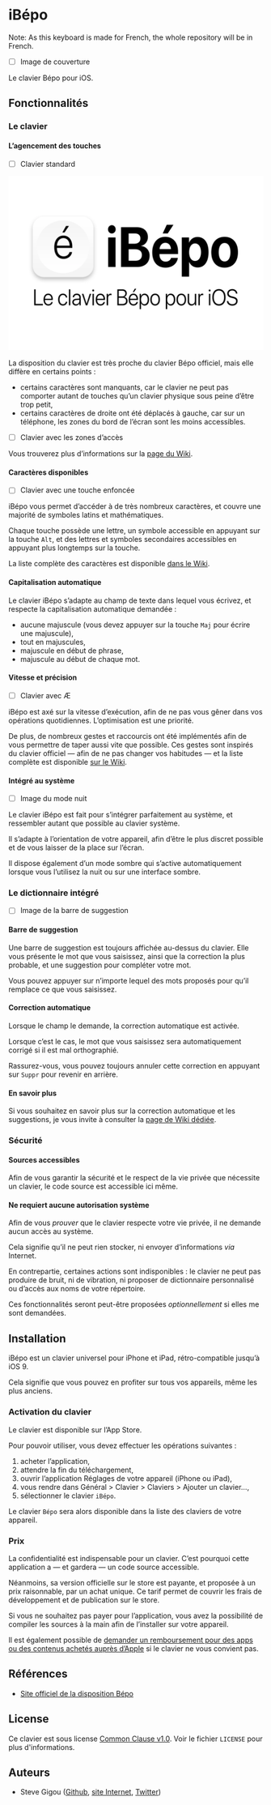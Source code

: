 # iBépo

Note: As this keyboard is made for French, the whole repository will be in French.

- [ ] Image de couverture

Le clavier Bépo pour iOS.


## Fonctionnalités

### Le clavier


#### L’agencement des touches

- [ ] Clavier standard

<p align="center">
  <img src="doc/img/logo@2x.png">
</p>

La disposition du clavier est très proche du clavier Bépo officiel, mais elle diffère en certains points :
* certains caractères sont manquants, car le clavier ne peut pas comporter autant de touches qu’un clavier physique sous peine d’être trop petit,
* certains caractères de droite ont été déplacés à gauche, car sur un téléphone, les zones du bord de l’écran sont les moins accessibles.

- [ ] Clavier avec les zones d’accès

Vous trouverez plus d’informations sur la [page du Wiki](https://github.com/sgigou/ibepo/wiki/L%E2%80%99agencement).


#### Caractères disponibles

- [ ] Clavier avec une touche enfoncée

iBépo vous permet d’accéder à de très nombreux caractères, et couvre une majorité de symboles latins et mathématiques.

Chaque touche possède une lettre, un symbole accessible en appuyant sur la touche `Alt`, et des lettres et symboles secondaires accessibles en appuyant plus longtemps sur la touche.

La liste complète des caractères est disponible [dans le Wiki](https://github.com/sgigou/ibepo/wiki/Table-des-caract%C3%A8res).


#### Capitalisation automatique

Le clavier iBépo s’adapte au champ de texte dans lequel vous écrivez, et respecte la capitalisation automatique demandée :
* aucune majuscule (vous devez appuyer sur la touche `Maj` pour écrire une majuscule),
* tout en majuscules,
* majuscule en début de phrase,
* majuscule au début de chaque mot.


#### Vitesse et précision

- [ ] Clavier avec Æ

iBépo est axé sur la vitesse d’exécution, afin de ne pas vous gêner dans vos opérations quotidiennes. L’optimisation est une priorité.

De plus, de nombreux gestes et raccourcis ont été implémentés afin de vous permettre de taper aussi vite que possible. Ces gestes sont inspirés du clavier officiel — afin de ne pas changer vos habitudes — et la liste complète est disponible [sur le Wiki](https://github.com/sgigou/ibepo/wiki/Gestes-support%C3%A9s).


#### Intégré au système

- [ ] Image du mode nuit

Le clavier iBépo est fait pour s’intégrer parfaitement au système, et ressembler autant que possible au clavier système.

Il s’adapte à l’orientation de votre appareil, afin d’être le plus discret possible et de vous laisser de la place sur l’écran.

Il dispose également d’un mode sombre qui s’active automatiquement lorsque vous l’utilisez la nuit ou sur une interface sombre.


### Le dictionnaire intégré

- [ ] Image de la barre de suggestion


#### Barre de suggestion

Une barre de suggestion est toujours affichée au-dessus du clavier. Elle vous présente le mot que vous saisissez, ainsi que la correction la plus probable, et une suggestion pour compléter votre mot.

Vous pouvez appuyer sur n’importe lequel des mots proposés pour qu’il remplace ce que vous saisissez.


#### Correction automatique

Lorsque le champ le demande, la correction automatique est activée.

Lorsque c’est le cas, le mot que vous saisissez sera automatiquement corrigé si il est mal orthographié.

Rassurez-vous, vous pouvez toujours annuler cette correction en appuyant sur `Suppr`  pour revenir en arrière.


#### En savoir plus

Si vous souhaitez en savoir plus sur la correction automatique et les suggestions, je vous invite à consulter la [page de Wiki dédiée](https://github.com/sgigou/ibepo/wiki/Correction-automatique-et-suggestions).


### Sécurité


#### Sources accessibles

Afin de vous garantir la sécurité et le respect de la vie privée que nécessite un clavier, le code source est accessible ici même.


#### Ne requiert aucune autorisation système

Afin de vous _prouver_ que le clavier respecte votre vie privée, il ne demande aucun accès au système.

Cela signifie qu’il ne peut rien stocker, ni envoyer d’informations _via_ Internet.

En contrepartie, certaines actions sont indisponibles : le clavier ne peut pas produire de bruit, ni de vibration, ni proposer de dictionnaire personnalisé ou d’accès aux noms de votre répertoire.

Ces fonctionnalités seront peut-être proposées _optionnellement_ si elles me sont demandées.


## Installation
iBépo est un clavier universel pour iPhone et iPad, rétro-compatible jusqu’à iOS 9.

Cela signifie que vous pouvez en profiter sur tous vos appareils, même les plus anciens.


### Activation du clavier

Le clavier est disponible sur l’App Store.

Pour pouvoir utiliser, vous devez effectuer les opérations suivantes :

1. acheter l’application,
2. attendre la fin du téléchargement,
3. ouvrir l’application Réglages de votre appareil (iPhone ou iPad),
4. vous rendre dans Général > Clavier > Claviers > Ajouter un clavier…,
5. sélectionner le clavier `iBépo`.

Le clavier `Bépo` sera alors disponible dans la liste des claviers de votre appareil.


### Prix

La confidentialité est indispensable pour un clavier. C’est pourquoi cette application a — et gardera — un code source accessible.

Néanmoins, sa version officielle sur le store est payante, et proposée à un prix raisonnable, par un achat unique. Ce tarif permet de couvrir les frais de développement et de publication sur le store.

Si vous ne souhaitez pas payer pour l’application, vous avez la possibilité de compiler les sources à la main afin de l’installer sur votre appareil.

Il est également possible de [demander un remboursement pour des apps ou des contenus achetés auprès d’Apple](https://support.apple.com/fr-fr/HT204084) si le clavier ne vous convient pas.


## Références

* [Site officiel de la disposition Bépo](https://bepo.fr/wiki/Accueil)


## License

Ce clavier est sous license [Common Clause v1.0](https://commonsclause.com). Voir le fichier `LICENSE` pour plus d'informations.


## Auteurs

* Steve Gigou ([Github](https://github.com/sgigou), [site Internet](https://steve.gigou.fr), [Twitter](https://twitter.com/stevegigou))
